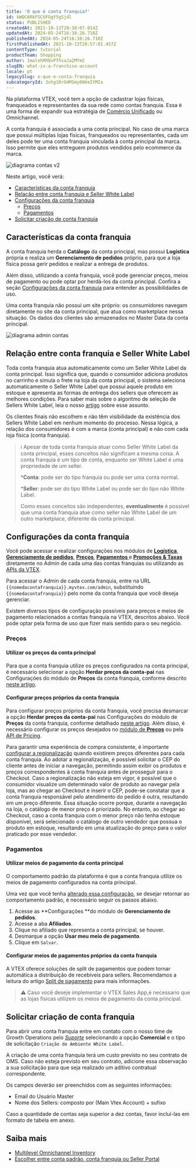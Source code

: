```yaml
---
title: 'O que é conta franquia?'
id: kWQC6RkFSCUFGgY5gSjdl
status: PUBLISHED
createdAt: 2021-10-13T20:38:07.014Z
updatedAt: 2024-05-24T16:38:26.710Z
publishedAt: 2024-05-24T16:38:26.710Z
firstPublishedAt: 2021-10-13T20:57:01.457Z
contentType: tutorial
productTeam: Shopping
author: 1malnhMX0vPThsaJaZMYm2
slugEN: what-is-a-franchise-account
locale: pt
legacySlug: o-que-e-conta-franquia
subcategoryId: 3vhg10rO4MSmy06KeIYMIa
---
```


Na plataforma VTEX, você tem a opção de cadastrar lojas físicas, franqueados e representantes da sua rede como contas franquia. Essa é uma forma de expandir sua estratégia de [Comércio Unificado](https://help.vtex.com/pt/tracks/estrategias-de-comercio-unificado--3WGDRRhc3vf1MJb9zGncnv/2LGAiUnHES1enjHsfi8fI3) ou Omnichannel.

A conta franquia é associada a uma conta principal. No caso de uma marca que possui múltiplas lojas físicas, franqueados ou representantes, cada um deles pode ter uma conta franquia vinculada à conta principal da marca. Isso permite que eles entreguem produtos vendidos pelo ecommerce da marca.

![diagrama contas v2](https://images.contentful.com/alneenqid6w5/6KC4yvWh08WZ3DMcGRJS4I/6a4d22cb3f55e2e97a1766bad65a7101/diagrama_contas_v2.png)

Neste artigo, você verá:

- [Características da conta franquia](#caracteristicas-da-conta-franquia)
- [Relação entre conta franquia e Seller White Label](#relacao-entre-conta-franquia-e-seller-white-label)
- [Configurações da conta franquia](#configuracoes-da-conta-franquia)
    -  [Preços](#precos)    
    -  [Pagamentos](#pagamentos)
- [Solicitar criação de conta franquia](#solicitar-criacao-de-conta-franquia)

## Características da conta franquia

A conta franquia herda o **Catálogo** da conta principal, mas possui **Logística** própria e realiza um **Gerenciamento de pedidos** próprio, para que a loja física possa gerir pedidos e realizar a entrega de produtos.

Além disso, utilizando a conta franquia, você pode gerenciar preços, meios de pagamento ou pode optar por herdá-los da conta principal. Confira a seção [Configurações da conta franquia](#configuracoes-da-conta-franquia) para entender as possibilidades de uso.

Uma conta franquia não possui um site próprio: os consumidores navegam diretamente no site da conta principal, que atua como marketplace nessa situação. Os dados dos clientes são armazenados no Master Data da conta principal.

![diagrama admin contas](//images.contentful.com/alneenqid6w5/226ePm8TzkWPFnTvJj2Sej/87f8422ad8559f0681a5ab9eec71be51/diagrama_admin_contas.png)

## Relação entre conta franquia e Seller White Label

Toda conta franquia atua automaticamente como um Seller White Label da conta principal. Isso significa que, quando o consumidor adiciona produtos no carrinho e simula o frete na loja da conta principal, o sistema seleciona automaticamente o Seller White Label que possui aquele produto em estoque e apresenta as formas de entrega dos sellers que oferecem as melhores condições. Para saber mais sobre o algoritmo de seleção de Sellers White Label, leia o nosso [artigo](https://help.vtex.com/pt/tutorial/algoritmo-de-selecao-de-sellers-white-label--3MemNQ4pKkWCpMdzI27AHa) sobre esse assunto.

Os clientes finais não escolhem e não têm visibilidade da existência dos Sellers White Label em nenhum momento do processo. Nessa lógica, a relação dos consumidores é com a marca (conta principal) e não com cada loja física (conta franquia).

>ℹ️ Apesar de toda conta franquia atuar como Seller White Label da conta principal, esses conceitos não significam a mesma coisa. A conta franquia é um tipo de conta, enquanto ser White Label é uma propriedade de um seller.
>
> ***Conta**: pode ser do tipo franquia ou pode ser uma conta normal.
>
> ***Seller**: pode ser do tipo White Label ou pode ser do tipo não White Label.
>
> Como esses conceitos são independentes, **eventualmente** é possível que uma conta franquia atue como seller não White Label de um outro marketplace, diferente da conta principal.

## Configurações da conta franquia

Você pode acessar e realizar configurações nos módulos de **[Logística](https://help.vtex.com/pt/tracks/logistica-101--13TFDwDttPl9ki9OXQhyjx/7k4SWtm3EIvLQ3aGXWC07#)**, **[Gerenciamento de pedidos](https://help.vtex.com/pt/tracks/pedidos--2xkTisx4SXOWXQel8Jg8sa#)**, **[Preços](https://help.vtex.com/pt/tracks/precos-101--6f8pwCns3PJHqMvQSugNfP#)**, **[Pagamentos ](https://help.vtex.com/pt/tracks/pagamentos--6GAS7ZzGAm7AGoEAwDbwJG#)** e **[Promoções & Taxas](https://help.vtex.com/pt/tracks/promocoes--6asfF1vFYiZgTQtOzwJchR#)** diretamente no Admin de cada uma das contas franquias ou utilizando as [APIs da VTEX](https://developers.vtex.com/vtex-rest-api/reference/get-to-know-vtex-apis).

Para acessar o Admin de cada conta franquia, entre na URL `{{nomedacontafranquia}}.myvtex.com/admin`, substituindo `{{nomedacontafranquia}}` pelo nome da conta franquia que você deseja gerenciar.

Existem diversos tipos de configuração possíveis para preços e meios de pagamento relacionados a contas franquia na VTEX, descritos abaixo. Você pode optar pela forma de uso que fizer mais sentido para o seu negócio.

### Preços

#### Utilizar os preços da conta principal

Para que a conta franquia utilize os preços configurados na conta principal, é necessário selecionar a opção **Herdar preços da conta-pai** nas Configurações do módulo de **Preços** da conta franquia, conforme descrito [neste artigo](https://help.vtex.com/pt/tutorial/price-configuration--3hbBtCzNUBrj8GaWgCtSWN#configuracoes-gerais-de-precos).

#### Configurar preços próprios da conta franquia

Para configurar preços próprios da conta franquia, você precisa desmarcar a opção **Herdar preços da conta-pai** nas Configurações do módulo de **Preços** da conta franquia, conforme detalhado [neste artigo](https://help.vtex.com/pt/tutorial/price-configuration--3hbBtCzNUBrj8GaWgCtSWN#configuracoes-gerais-de-precos). Além disso, é necessário configurar os preços desejados no [módulo de **Preços**](https://help.vtex.com/pt/tracks/precos-101--6f8pwCns3PJHqMvQSugNfP) ou pela [API de Pricing](https://developers.vtex.com/vtex-rest-api/reference/pricing-api-overview).

Para garantir uma experiência de compra consistente, é importante [configurar a regionalização](https://help.vtex.com/pt/tutorial/configurar-a-regionalizacao-de-sellers--32t6wLpQCEnumoh8TjT5fw?&utm_source=autocomplete) quando existirem preços diferentes para cada conta franquia.
Ao adotar a regionalização, é possível solicitar o CEP do cliente antes de iniciar a navegação, permitindo assim exibir os produtos e  preços correspondentes à conta franquia antes de prosseguir para o Checkout.
Caso a regionalização não esteja em vigor, é possível que o consumidor visualize um determinado valor de produto ao navegar pela loja, mas ao chegar ao Checkout e inserir o CEP, pode-se constatar que a conta franquia responsável pelo atendimento do pedido é outra, resultando em um preço diferente.
Essa situação ocorre porque, durante a navegação  na loja, o catálogo de menor preço é priorizado. No entanto, ao chegar ao Checkout, caso a conta franquia com o menor preço não tenha estoque disponível, será selecionado o catálogo de outro vendedor que possua o produto em estoque, resultando em uma atualização do preço para o valor praticado por esse vendedor.

### Pagamentos

#### Utilizar meios de pagamento da conta principal

O comportamento padrão da plataforma é que a conta franquia utilize os meios de pagamento configurados na conta principal.

Uma vez que você tenha [alterado essa configuração](#configurar-meios-de-pagamento-proprios-da-conta-franquia), se desejar retornar ao comportamento padrão, é necessário seguir os passos abaixo.

1. Acesse as **Configurações **do módulo de **Gerenciamento de pedidos**.
2. Acesse a aba **Afiliados**.
3. Clique no afiliado que representa a conta principal, se houver.
4. Desmarque a opção **Usar meu meio de pagamento**.
5. Clique em `Salvar`.

#### Configurar meios de pagamentos próprios da conta franquia

A VTEX oferece soluções de split de pagamentos que podem tornar automática a distribuição de recebíveis para sellers. Recomendamos a leitura do artigo [Split de pagamento](https://help.vtex.com/pt/tutorial/split-de-pagamento--6k5JidhYRUxileNolY2VLx) para mais informações.

>⚠️ Caso você deseje implementar o VTEX Sales App,é necessario que as lojas físicas utilizem os meios de pagamento da conta principal.

## Solicitar criação de conta franquia

Para abrir uma conta franquia entre em contato com o nosso time de Growth Operations pelo *[Suporte](https://help.vtex.com/pt/support)* selecionando a opção **Comercial** e o tipo de solicitação `Criação de Ambiente White Label`.

A criação de uma conta franquia terá um custo previsto no seu contrato de OMS. Caso não esteja previsto em seu contrato, adicione essa observação a sua solicitação para que seja realizado um aditivo contratual correspondente. 

Os campos deverão ser preenchidos com as seguintes informações:

- Email do Usuário Master
- Nome dos Sellers: composto por (Main Vtex Account) + sufixo

Caso a quantidade de contas seja superior a dez contas, favor incluí-las em formato de tabela em anexo.

## Saiba mais

* [Multilevel Omnichannel Inventory](https://help.vtex.com/pt/tutorial/multilevel-omnichannel-inventory--7M1xyCZWUyCB7PcjNtOyw4)
* [Escolher entre conta padrão, conta franquia ou Seller Portal](https://help.vtex.com/pt/tutorial/escolher-entre-conta-padrao-conta-franquia-ou-seller-portal--4S90HzzhMyZESsHqrnUs78)
